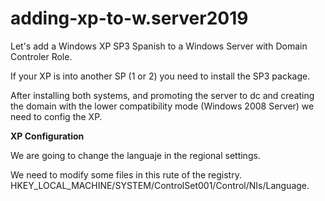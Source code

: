 # adding-xp-to-w.server2019
Let's add a Windows XP SP3 Spanish to a Windows Server with Domain Controler Role.

If your XP is into another SP (1 or 2) you need to install the SP3 package.

After installing both systems, and promoting the server to dc and creating the domain with the lower compatibility mode (Windows 2008 Server) we need to config the XP.

****XP Configuration****

We are going to change the languaje in the regional settings.

We need to modify some files in this rute of the registry.
HKEY_LOCAL_MACHINE/SYSTEM/ControlSet001/Control/NIs/Language.

